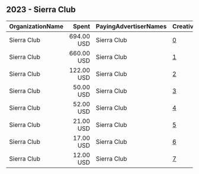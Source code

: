 ## 2023 - Sierra Club 
|OrganizationName|Spent|PayingAdvertiserNames|CreativeUrls|Impressions|Genders|AgeBrackets|CountryCodes|BillingAddresses|CandidateBallotInformation|
|:---|---:|:---|:---|---:|:---|:---|:---|:---|:---|
|Sierra Club|694.00 USD|Sierra Club|[0](https://www.snap.com/political-ads/asset/07dbc7326473bded35e4719a49d5f1e754ef58b1bbe3fac796ffc251cd5b294f?mediaType=mp4)|156,174|||united states|"2101 Webster St Suite 1300,Oakland,94612,US"|Plastic Pollution|
|Sierra Club|660.00 USD|Sierra Club|[1](https://www.snap.com/political-ads/asset/07dbc7326473bded35e4719a49d5f1e754ef58b1bbe3fac796ffc251cd5b294f?mediaType=mp4)|123,768|||united states|"2101 Webster St Suite 1300,Oakland,94612,US"|Plastic Pollution|
|Sierra Club|122.00 USD|Sierra Club|[2](https://www.snap.com/political-ads/asset/c877ca147d9b5bd9c6cdc0d4534724b88b63e74f00b04f7ab3e7e9a419454468?mediaType=mp4)|23,448|||united states|"2101 Webster St Suite 1300,Oakland,94612,US"|Plastic Pollution|
|Sierra Club|50.00 USD|Sierra Club|[3](https://www.snap.com/political-ads/asset/ed553c70b9f71b73ee9f1f9502c503190ca4f60eb2f8e09b3fa889804a5dd342?mediaType=mp4)|10,724|||united states|"2101 Webster St Suite 1300,Oakland,94612,US"|Plastic Pollution|
|Sierra Club|52.00 USD|Sierra Club|[4](https://www.snap.com/political-ads/asset/c877ca147d9b5bd9c6cdc0d4534724b88b63e74f00b04f7ab3e7e9a419454468?mediaType=mp4)|9,775|||united states|"2101 Webster St Suite 1300,Oakland,94612,US"|Plastic Pollution|
|Sierra Club|21.00 USD|Sierra Club|[5](https://www.snap.com/political-ads/asset/ed553c70b9f71b73ee9f1f9502c503190ca4f60eb2f8e09b3fa889804a5dd342?mediaType=mp4)|4,339|||united states|"2101 Webster St Suite 1300,Oakland,94612,US"|Plastic Pollution|
|Sierra Club|17.00 USD|Sierra Club|[6](https://www.snap.com/political-ads/asset/1c27e147c67afc07843b1e1878b8baab9cc9e2541f2975e299a2b517e957a665?mediaType=mp4)|3,593|||united states|"2101 Webster St Suite 1300,Oakland,94612,US"|Plastic Pollution|
|Sierra Club|12.00 USD|Sierra Club|[7](https://www.snap.com/political-ads/asset/1c27e147c67afc07843b1e1878b8baab9cc9e2541f2975e299a2b517e957a665?mediaType=mp4)|2,223|||united states|"2101 Webster St Suite 1300,Oakland,94612,US"|Plastic Pollution|

